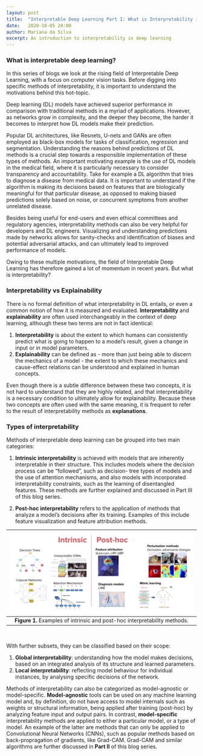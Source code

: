 ```yaml
---
layout: post
title:  "Interpretable Deep Learning Part I: What is Interpretability in Deep Learning?"
date:   2020-10-05 20:00
author: Mariana da Silva 
excerpt: An introduction to interpretability in deep learning 
---
```

### What is interpretable deep learning? 

In this series of blogs we look at the rising field of Interpretable Deep Learning, with a focus on computer vision tasks. Before digging into specific methods of interpretability, it is important to understand the motivations behind this hot-topic.

Deep learning (DL) models have achieved superior performance in comparison with traditional methods in a myriad of applications. However, as networks grow in complexity, and the deeper they become, the harder it becomes to interpret how DL models make their prediction. 

Popular DL architectures, like Resnets, U-nets and GANs are often employed as black-box models for tasks of classification, regression and segmentation. Understanding the reasons behind predictions of DL methods is a crucial step towards a responsible implementation of these types of methods. An important motivating example is the use of DL models in the medical field, where it is particularly necessary to consider transparency and accountability. Take for example a DL algorithm that tries to diagnose a disease from medical data. It is important to understand if the algorithm is making its decisions based on features that are biologically meaningful for that particular disease, as opposed to making biased predictions solely based on noise, or concurrent symptoms from another unrelated disease.

Besides being useful for end-users and even ethical committees and regulatory agencies, interpretability methods can also be very helpful for developers and DL engineers. Visualizing and understanding predictions made by networks allows for sanity-checks and identification of biases and potential adversarial attacks, and can ultimately lead to improved performance of models.

Owing to these multiple motivations, the field of Interpretable Deep Learning has therefore gained a lot of momentum in recent years. But what is interpretability? 

### Interpretability vs Explainability

There is no formal definition of what interpretability in DL entails, or even a common notion of how it is measured and evaluated. **Interpretability** and **explainability** are often used interchangeably in the context of deep learning, although these two terms are not in fact identical: 
1. **Interpretability** is about the extent to which humans can consistently  predict what is going to happen to a model’s result, given a change in input or in model parameters.
2. **Explainability** can be defined as - more than just being able to discern the mechanics of a model - the extent to which these mechanics and cause-effect relations can be understood and explained in human concepts. 

Even though there is a subtle difference between these two concepts, it is not hard to understand that they are highly related, and that interpretability is a necessary condition to ultimately allow for explainability. Because these two concepts are often used with the same meaning, it is frequent to refer to the result of interpretability methods as **explanations**.

### Types of interpretability

Methods  of  interpretable  deep  learning  can  be  grouped  into  two  main  categories:  
1. **Intrinsic interpretability** is achieved with models that are inherently interpretable in their structure. This includes  models  where the decision process can be “followed”, such  as  decision- tree types of models and the use of  attention mechanisms,  and also models with incorporated  interpretability  constraints, such as the learning of disentangled features. These methods are further explained and discussed in Part III of this blog series.

2. **Post-hoc interpretability** refers to the application of methods that analyze a model’s decisions after its training. Examples  of  this include  feature  visualization  and  feature  attribution  methods. 

| <img src="/images/blogs/intepretable-DL/Interpretable-DL.jpg" alt="Interpretable-DL" title="Interpretable-DL" width="900"> |
|:--:| 
| **Figure 1.** Examples of intrinsic and post-hoc interpretability methods.|
<br>

With further subsets, they can be classified based on their scope:
1. **Global interpretability**: understanding how the model makes decisions, based on an integrated analysis of its structure and learned parameters. 
2. **Local interpretability**: reflecting model behaviour for individual instances, by analysing specific decisions of the network.

Methods of interpretability can also be categorized as model-agnostic or model-specific. **Model-agnostic** tools can be used on any machine learning model and, by definition, do not  have  access  to  model  internals  such  as  weights  or  structural  information, being applied after training (post-hoc) by analyzing feature input and output pairs. In contrast, **model-specific** interpretability methods are applied to either a particular model, or a type of model. An example of the latter are methods that can only be applied to Convolutional Neural Networks (CNNs), such as popular methods based on back-propragation of gradients, like Grad-CAM. Grad-CAM and similar algorithms are further discussed in **Part II** of this blog series.
